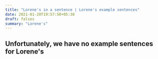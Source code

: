 ```yaml
---
title: "Lorene's in a sentence | Lorene's example sentences"
date: 2021-01-20T19:57:50+05:30
draft: falses
summary: "Lorene's"
---
```

## Unfortunately, we have no example sentences for Lorene's                 
